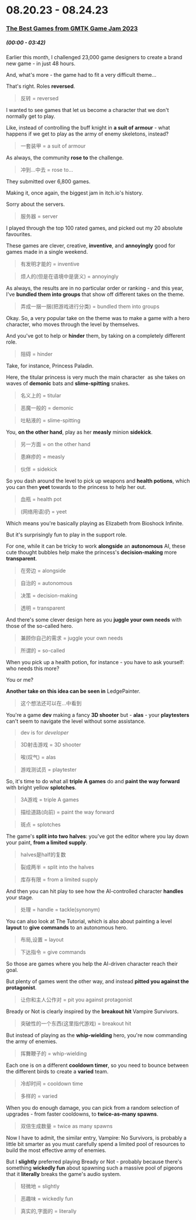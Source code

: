 # 08.20.23 - 08.24.23
### [The Best Games from GMTK Game Jam 2023](https://www.youtube.com/watch?v=tYxZ_LOlFnU&t=8s)
##### (00:00 - 03:42)

Earlier this month, I challenged 23,000 game designers to create a brand new game - in just 48 hours.

And, what's more - the game had to fit a very difficult theme...

That's right. Roles **reversed**.
>反转 = reversed

I wanted to see games that let us become a character that we don't normally get to play.

Like, instead of controlling the buff knight in **a suit of armour** - what happens if we get to play as the army of enemy skeletons, instead?
>一套装甲 = a suit of armour

As always, the community **rose to** the challenge.
>冲到...中去 = rose to...

They submitted over 6,800 games.

Making it, once again, the biggest jam in itch.io's history.

Sorry about the servers.
>服务器 = server 

I played through the top 100 rated games, and picked out my 20 absolute favourites.

These games are clever, creative, **inventive**, and **annoyingly** good for games made in a single weekend.
>有发明才能的 = inventive

>烦人的(但是在语境中是褒义) = annoyingly

As always, the results are in no particular order or ranking - and this year, I've **bundled them into groups** that show off different takes on the theme.
>弄成一捆一捆(把游戏进行分类) = bundled them into groups

Okay. So, a very popular take on the theme was to make a game with a hero character, who moves through the level by themselves.

And you've got to help or **hinder** them, by taking on a completely different role.
>阻碍 = hinder

Take, for instance, Princess Paladin.

Here, the titular princess is very much the main character  as she takes on waves of **demonic** bats and **slime-spitting** snakes.
>名义上的 = titular 

>恶魔一般的 = demonic

>吐粘液的 = slime-spitting

You, **on the other hand**, play as her **measly** minion **sidekick**.
>另一方面 = on the other hand

>患麻疹的 = measly

>伙伴 = sidekick

So you dash around the level to pick up weapons and **health potions**, which you can then **yeet** towards to the princess to help her out.
>血瓶 = health pot

>(网络用语)扔 = yeet

Which means you're basically playing as Elizabeth from Bioshock Infinite.

But it's surprisingly fun to play in the support role.

For one, while it can be tricky to work **alongside** an **autonomous** AI, these cute thought bubbles help make the princess's **decision-making** more **transparent**.
>在旁边 = alongside

>自治的 = autonomous

>决策 = decision-making

>透明 = transparent

And there's some clever design here as you **juggle your own needs** with those of the so-called hero.
>兼顾你自己的需求 = juggle your own needs

>所谓的 = so-called

When you pick up a health potion, for instance - you have to ask yourself: who needs this more?

You or me?

**Another take on this idea can be seen in** LedgePainter.
>这个想法还可以在...中看到

You're a game **dev** making a fancy **3D shooter** but - **alas** - your **playtesters** can't seem to navigate the level without some assistance.
>dev is for *developer*

>3D射击游戏 = 3D shooter

>唉(叹气) = alas

>游戏测试员 = playtester

So, it's time to do what all **triple A games** do and **paint the way forward** with bright yellow **splotches**.
>3A游戏 = triple A games

>描绘道路(向前) = paint the way forward

>斑点 = splotches

The game's **split into two halves**: you've got the editor where you lay down your paint, **from a limited supply**.
>halves是half的复数

>裂成两半 = split into the halves

>库存有限 = from a limited supply

And then you can hit play to see how the AI-controlled character **handles** your stage.
>处理 = handle = tackle(synonym)

You can also look at The Tutorial, which is also about painting a level **layout** to **give commands** to an autonomous hero.
>布局,设置 = layout

>下达指令 = give commands

So those are games where you help the AI-driven character reach their goal.

But plenty of games went the other way, and instead **pitted you against the protagonist**.
>让你和主人公作对 = pit you against protagonist

Bready or Not is clearly inspired by the **breakout hit** Vampire Survivors.
>突破性的一个东西(这里指代游戏) = breakout hit

But instead of playing as the **whip-wielding** hero, you're now commanding the army of enemies.
>挥舞鞭子的 = whip-wielding

Each one is on a different **cooldown timer**, so you need to bounce between the different birds to create a **varied** team.
>冷却时间 = cooldown time

>多样的 = varied

When you do enough damage, you can pick from a random selection of upgrades - from faster cooldowns, to **twice-as-many spawns**.
>双倍生成数量 = twice as many spawns

Now I have to admit, the similar entry, Vampire: No Survivors, is probably a little bit smarter as you must carefully spend a limited pool of resources to build the most effective army of enemies.

But I **slightly** preferred playing Bready or Not - probably because there's something **wickedly fun** about spawning such a massive pool of pigeons that it **literally** breaks the game's audio system.
>轻微地 = slightly

>恶趣味 = wickedly fun

>真实的,字面的 = literally
